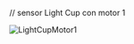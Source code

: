 // sensor Light Cup con motor 1

![LightCupMotor1](https://user-images.githubusercontent.com/105952154/224407269-1262818c-8b12-4a28-9c7a-b40711e2efca.png)
